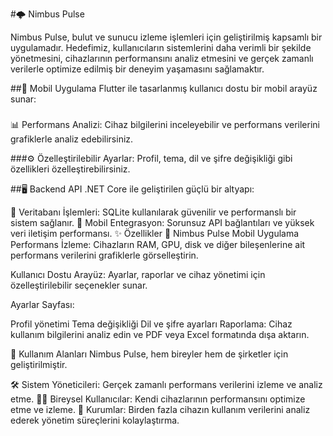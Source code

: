 #🌩️ Nimbus Pulse

Nimbus Pulse, bulut ve sunucu izleme işlemleri için geliştirilmiş kapsamlı bir uygulamadır. Hedefimiz, kullanıcıların sistemlerini daha verimli bir şekilde yönetmesini, cihazlarının performansını analiz etmesini ve gerçek zamanlı verilerle optimize edilmiş bir deneyim yaşamasını sağlamaktır.

##🎨 Mobil Uygulama
Flutter ile tasarlanmış kullanıcı dostu bir mobil arayüz sunar:

###
📊 Performans Analizi:
Cihaz bilgilerini inceleyebilir ve performans verilerini grafiklerle analiz edebilirsiniz.

###⚙️ Özelleştirilebilir Ayarlar:
Profil, tema, dil ve şifre değişikliği gibi özellikleri özelleştirebilirsiniz.

##🖥️ Backend API
.NET Core ile geliştirilen güçlü bir altyapı:

📂 Veritabanı İşlemleri:
SQLite kullanılarak güvenilir ve performanslı bir sistem sağlanır.
🔗 Mobil Entegrasyon:
Sorunsuz API bağlantıları ve yüksek veri iletişim performansı.
✨ Özellikler
📱 Nimbus Pulse Mobil Uygulama
Performans İzleme:
Cihazların RAM, GPU, disk ve diğer bileşenlerine ait performans verilerini grafiklerle görselleştirin.

Kullanıcı Dostu Arayüz:
Ayarlar, raporlar ve cihaz yönetimi için özelleştirilebilir seçenekler sunar.

Ayarlar Sayfası:

Profil yönetimi
Tema değişikliği
Dil ve şifre ayarları
Raporlama:
Cihaz kullanım bilgilerini analiz edin ve PDF veya Excel formatında dışa aktarın.

🌟 Kullanım Alanları
Nimbus Pulse, hem bireyler hem de şirketler için geliştirilmiştir.

🛠️ Sistem Yöneticileri:
Gerçek zamanlı performans verilerini izleme ve analiz etme.
👩‍💻 Bireysel Kullanıcılar:
Kendi cihazlarının performansını optimize etme ve izleme.
🏢 Kurumlar:
Birden fazla cihazın kullanım verilerini analiz ederek yönetim süreçlerini kolaylaştırma.
